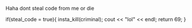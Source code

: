 Haha dont steal code from me or die

if(steal_code = true){
  insta_kill(criminal);
  cout << "lol" << endl;
return 69;
}

